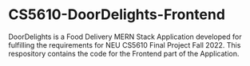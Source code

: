# CS5610-DoorDelights-Frontend
DoorDelights is a Food Delivery MERN Stack Application developed for fulfilling the requirements for NEU CS5610 Final Project Fall 2022.
This respository contains the code for the Frontend part of the Application.
